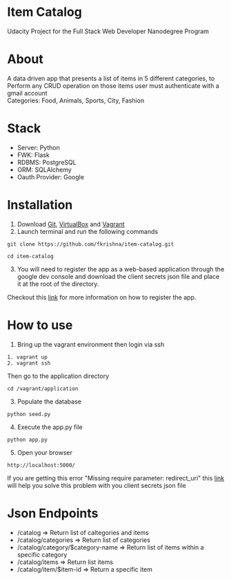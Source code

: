 # Item Catalog
Udacity Project for the Full Stack Web Developer Nanodegree Program

# About
A data driven app that presents a list of items in 5 different categories, to Perform any CRUD operation on those items user must authenticate with a gmail account<br>
Categories: Food, Animals, Sports, City, Fashion

# Stack
- Server: Python
- FWK: Flask
- RDBMS: PostgreSQL
- ORM: SQLAlchemy
- Oauth Provider: Google

# Installation
1. Download <a href="https://git-scm.com/downloads" target="_blank">Git</a>, <a href="https://www.virtualbox.org/wiki/Downloads" target="_blank">VirtualBox</a> and <a href="https://www.vagrantup.com/downloads.html" target="_blank">Vagrant</a>
2. Launch terminal and run the following commands
```
git clone https://github.com/fkrishna/item-catalog.git
```
```
cd item-catalog
```
3. You will need to register the app as a web-based application through the google dev console and download the client secrets json file and place it at the root of the directory.<br>

Checkout this <a href="https://developers.google.com/adwords/api/docs/guides/authentication#webapp" target="_blank">link</a> for more information on how to register the app.

# How to use
1. Bring up the vagrant environment then login via ssh
```
1. vagrant up
2. vagrant ssh 
``` 
Then go to the application directory
```
cd /vagrant/application 
```
3. Populate the database
```
python seed.py
```
4. Execute the app.py file
```
python app.py
```
5. Open your browser 
```
http://localhost:5000/
```

If you are getting this error "Missing require parameter: redirect_uri" this <a href="https://github.com/googleapis/oauth2client/issues/16#issuecomment-312719251" target="_blank">link</a> will help you solve this problem with you client secrets json file

# Json Endpoints
* /catalog => Return list of caltegories and items
* /catalog/categories => Return list of categories
* /catalog/category/$category-name => Return list of items within a specific category
* /catalog/items => Return list items
* /catalog/item/$item-id => Return a specific item



